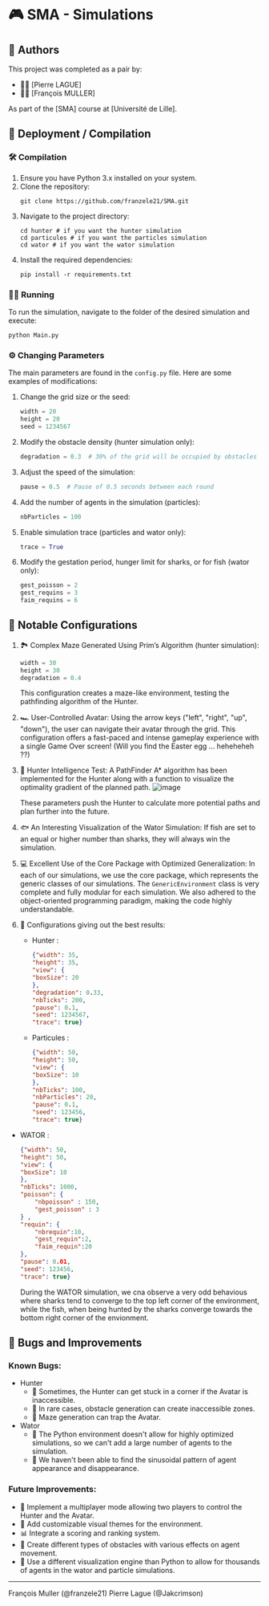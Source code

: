 # 🎮 SMA - Simulations

## 👥 Authors

This project was completed as a pair by:
- 🧑‍💻 [Pierre LAGUE]
- 👩‍💻 [François MULLER]

As part of the [SMA] course at [Université de Lille].

## 🚀 Deployment / Compilation

### 🛠️ Compilation

1. Ensure you have Python 3.x installed on your system.
2. Clone the repository:
   ```
   git clone https://github.com/franzele21/SMA.git
   ```
3. Navigate to the project directory:
   ```
   cd hunter # if you want the hunter simulation
   cd particules # if you want the particles simulation
   cd wator # if you want the wator simulation
   ```
4. Install the required dependencies:
   ```
   pip install -r requirements.txt
   ```

### 🏃‍♂️ Running

To run the simulation, navigate to the folder of the desired simulation and execute:
```
python Main.py
```

### ⚙️ Changing Parameters

The main parameters are found in the `config.py` file. Here are some examples of modifications:

1. Change the grid size or the seed:
   ```python
   width = 20
   height = 20
   seed = 1234567
   ```

2. Modify the obstacle density (hunter simulation only):
   ```python
   degradation = 0.3  # 30% of the grid will be occupied by obstacles
   ```

3. Adjust the speed of the simulation:
   ```python
   pause = 0.5  # Pause of 0.5 seconds between each round
   ```

4. Add the number of agents in the simulation (particles):
   ```python
   nbParticles = 100
   ```
5. Enable simulation trace (particles and wator only):
   ```python
   trace = True
   ```
6. Modify the gestation period, hunger limit for sharks, or for fish (wator only):
   ```python
   gest_poisson = 2
   gest_requins = 3
   faim_requins = 6
   ```

## 🌟 Notable Configurations

1. 🏞️ Complex Maze Generated Using Prim’s Algorithm (hunter simulation):
   ```python
   width = 30
   height = 30
   degradation = 0.4
   ```
   This configuration creates a maze-like environment, testing the pathfinding algorithm of the Hunter.

2. 🏎️ User-Controlled Avatar:
   Using the arrow keys ("left", "right", "up", "down"), the user can navigate their avatar through the grid.
   This configuration offers a fast-paced and intense gameplay experience with a single Game Over screen! (Will you find the Easter egg ... heheheheh ??)

3. 🧠 Hunter Intelligence Test:
   A PathFinder A* algorithm has been implemented for the Hunter along with a function to visualize the optimality gradient of the planned path.
   ![image](https://github.com/user-attachments/assets/d4e48d89-1aa3-4e1f-bf84-5c76d84dba4e)
   
   These parameters push the Hunter to calculate more potential paths and plan further into the future.

5. 🐟 An Interesting Visualization of the Wator Simulation:
   If fish are set to an equal or higher number than sharks, they will always win the simulation.

6. 💻 Excellent Use of the Core Package with Optimized Generalization:
   In each of our simulations, we use the core package, which represents the generic classes of our simulations. The `GenericEnvironment` class is very complete and fully modular for each simulation.
   We also adhered to the object-oriented programming paradigm, making the code highly understandable.

7. 🔩 Configurations giving out the best results:
   - Hunter :
        ```json
        {"width": 35,
        "height": 35,
        "view": {
        "boxSize": 20
        },
        "degradation": 0.33,
        "nbTicks": 200,
        "pause": 0.1,
        "seed": 1234567,
        "trace": true}
        ```

   - Particules :
        ```json
        {"width": 50,
        "height": 50,
        "view": {
        "boxSize": 10
        },
        "nbTicks": 100,
        "nbParticles": 20,
        "pause": 0.1,
        "seed": 123456,
        "trace": true}
        ```

  - WATOR :
    ```json
    {"width": 50,
    "height": 50,
    "view": {
    "boxSize": 10
    },
    "nbTicks": 1000,
    "poisson": {
        "nbpoisson" : 150,
        "gest_poisson" : 3
    } ,
    "requin": {
        "nbrequin":10,
        "gest_requin":2,
        "faim_requin":20
    },
    "pause": 0.01,
    "seed": 123456,
    "trace": true}
    ```

    During the WATOR simulation, we cna observe a very odd behavious where sharks tend to converge to the top left corner of the environment, while the fish, when being hunted by the sharks converge towards the bottom right corner of the envionment.
   

## 🐛 Bugs and Improvements

### Known Bugs:

- Hunter
  - 🐞 Sometimes, the Hunter can get stuck in a corner if the Avatar is inaccessible.
  - 🐞 In rare cases, obstacle generation can create inaccessible zones.
  - 🐞 Maze generation can trap the Avatar.
- Wator
  - 🐛 The Python environment doesn't allow for highly optimized simulations, so we can't add a large number of agents to the simulation.
  - 🐛 We haven't been able to find the sinusoidal pattern of agent appearance and disappearance.

### Future Improvements:
- 🚀 Implement a multiplayer mode allowing two players to control the Hunter and the Avatar.
- 🎨 Add customizable visual themes for the environment.
- 📊 Integrate a scoring and ranking system.
- 🧪 Create different types of obstacles with various effects on agent movement.
- 🚒 Use a different visualization engine than Python to allow for thousands of agents in the wator and particle simulations.

---

François Muller (@franzele21)
Pierre Lague (@Jakcrimson)
